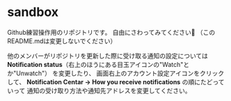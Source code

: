 sandbox
=======

Github練習操作用のリポジトリです。
自由にさわってみてください:rabbit:
（このREADME.mdは変更しないでください）

他のメンバーがリポジトリを更新した際に受け取る通知の設定については
**Notification status**（右上のほうにある目玉アイコンの"Watch"とか"Unwatch"） を変更したり、
画面右上のアカウント設定アイコンをクリックして、
**Notification Centar -> How you receive notifications**
の順にたどっていって 通知の受け取り方法や通知先アドレスを変更してください。
